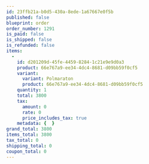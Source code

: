 ```yaml
---
id: 23ffb21a-b0d5-430a-8ede-1a67667e0f5b
published: false
blueprint: order
order_number: 1291
is_paid: false
is_shipped: false
is_refunded: false
items:
  -
    id: d201209d-45fe-4459-8284-1c21e9e9d0a3
    product: 66e767a9-ee34-4dc4-8681-d09bb59f0cf5
    variant:
      variant: Polmaraton
      product: 66e767a9-ee34-4dc4-8681-d09bb59f0cf5
    quantity: 1
    total: 3800
    tax:
      amount: 0
      rate: 0
      price_includes_tax: true
    metadata: {  }
grand_total: 3800
items_total: 3800
tax_total: 0
shipping_total: 0
coupon_total: 0
---
```

